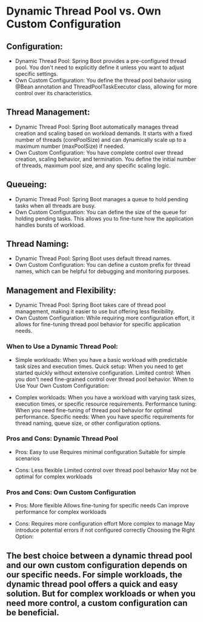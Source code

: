 # Dynamic Thread Pool vs. Own Custom Configuration

## Configuration:

- Dynamic Thread Pool: Spring Boot provides a pre-configured thread pool. You don't need to explicitly define it unless you want to adjust specific settings.
- Own Custom Configuration: You define the thread pool behavior using @Bean annotation and ThreadPoolTaskExecutor class, allowing for more control over its characteristics.

## Thread Management:

- Dynamic Thread Pool: Spring Boot automatically manages thread creation and scaling based on workload demands. It starts with a fixed number of threads (corePoolSize) and can dynamically scale up to a maximum number (maxPoolSize) if needed.
- Own Custom Configuration: You have complete control over thread creation, scaling behavior, and termination. You define the initial number of threads, maximum pool size, and any specific scaling logic.

## Queueing:

- Dynamic Thread Pool: Spring Boot manages a queue to hold pending tasks when all threads are busy.
- Own Custom Configuration: You can define the size of the queue for holding pending tasks. This allows you to fine-tune how the application handles bursts of workload.

## Thread Naming:

- Dynamic Thread Pool: Spring Boot uses default thread names.
- Own Custom Configuration: You can define a custom prefix for thread names, which can be helpful for debugging and monitoring purposes.

## Management and Flexibility:

- Dynamic Thread Pool: Spring Boot takes care of thread pool management, making it easier to use but offering less flexibility.
- Own Custom Configuration: While requiring more configuration effort, it allows for fine-tuning thread pool behavior for specific application needs.



### When to Use a Dynamic Thread Pool:

- Simple workloads: When you have a basic workload with predictable task sizes and execution times.
Quick setup: When you need to get started quickly without extensive configuration.
Limited control: When you don't need fine-grained control over thread pool behavior.
When to Use Your Own Custom Configuration:

- Complex workloads: When you have a workload with varying task sizes, execution times, or specific resource requirements.
Performance tuning: When you need fine-tuning of thread pool behavior for optimal performance.
Specific needs: When you have specific requirements for thread naming, queue size, or other configuration options.


### Pros and Cons: Dynamic Thread Pool

- Pros:
Easy to use
Requires minimal configuration
Suitable for simple scenarios

- Cons:
Less flexible
Limited control over thread pool behavior
May not be optimal for complex workloads

### Pros and Cons: Own Custom Configuration

- Pros:
More flexible
Allows fine-tuning for specific needs
Can improve performance for complex workloads

- Cons:
Requires more configuration effort
More complex to manage
May introduce potential errors if not configured correctly
Choosing the Right Option:

## The best choice between a dynamic thread pool and our own custom configuration depends on our specific needs. For simple workloads, the dynamic thread pool offers a quick and easy solution. But for complex workloads or when you need more control, a custom configuration can be beneficial.
